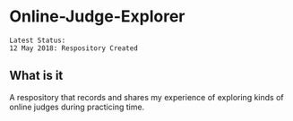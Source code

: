 # Online-Judge-Explorer
    Latest Status:
    12 May 2018: Respository Created
What is it
----------
A respository that records and shares my experience of exploring kinds of online judges during practicing time.
